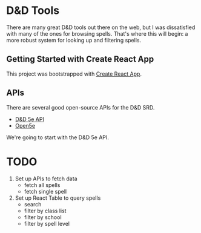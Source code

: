 # D&D Tools 

There are many great D&D tools out there on the web, but I was dissatisfied with many of the ones for browsing spells. That's where this will begin: a more robust system for looking up and filtering spells.

## Getting Started with Create React App

This project was bootstrapped with [Create React App](https://github.com/facebook/create-react-app).

## APIs

There are several good open-source APIs for the D&D SRD. 

* [D&D 5e API](https://www.dnd5eapi.co/)
* [Open5e](https://open5e.com/)

We're going to start with the D&D 5e API. 

# TODO

1. Set up APIs to fetch data
   * fetch all spells
   * fetch single spell
1. Set up React Table to query spells
   * search
   * filter by class list
   * filter by school
   * filter by spell level
